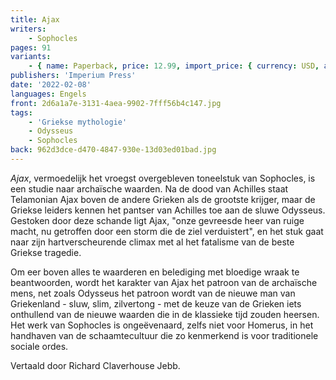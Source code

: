 ```yaml
---
title: Ajax
writers:
    - Sophocles
pages: 91
variants:
    - { name: Paperback, price: 12.99, import_price: { currency: USD, amount: 11.9 }, isbn: 978-1-922602-31-2, size: { height: 178, width: 109, depth: 56 }, supplier: 'Ex Libris' }
publishers: 'Imperium Press'
date: '2022-02-08'
languages: Engels
front: 2d6a1a7e-3131-4aea-9902-7fff56b4c147.jpg
tags:
    - 'Griekse mythologie'
    - Odysseus
    - Sophocles
back: 962d3dce-d470-4847-930e-13d03ed01bad.jpg
---
```


*Ajax*, vermoedelijk het vroegst overgebleven toneelstuk van Sophocles, is een studie naar archaïsche waarden. Na de dood van Achilles staat Telamonian Ajax boven de andere Grieken als de grootste krijger, maar de Griekse leiders kennen het pantser van Achilles toe aan de sluwe Odysseus. Gestoken door deze schande ligt Ajax, "onze gevreesde heer van ruige macht, nu getroffen door een storm die de ziel verduistert", en het stuk gaat naar zijn hartverscheurende climax met al het fatalisme van de beste Griekse tragedie.

Om eer boven alles te waarderen en belediging met bloedige wraak te beantwoorden, wordt het karakter van Ajax het patroon van de archaïsche mens, net zoals Odysseus het patroon wordt van de nieuwe man van Griekenland - sluw, slim, zilvertong - met de keuze van de Grieken iets onthullend van de nieuwe waarden die in de klassieke tijd zouden heersen. Het werk van Sophocles is ongeëvenaard, zelfs niet voor Homerus, in het handhaven van de schaamtecultuur die zo kenmerkend is voor traditionele sociale ordes.

Vertaald door Richard Claverhouse Jebb.
